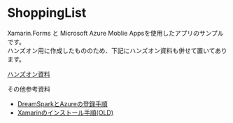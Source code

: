 # ShoppingList
Xamarin.Forms と Microsoft Azure Moblie Appsを使用したアプリのサンプルです。  
ハンズオン用に作成したもののため、下記にハンズオン資料も併せて置いてあります。

[ハンズオン資料](https://github.com/t-miyake/XamarinForms/blob/master/ShoppingList/Hands-on.pdf)  


その他参考資料  
- [DreamSparkとAzureの登録手順](http://noraneko.co.jp/documents/DreamSpark_20160625.pdf)  
- [Xamarinのインストール手順(OLD)](http://noraneko.co.jp/documents/Xamarin_20160625.pdf)
